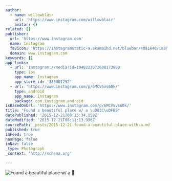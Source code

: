 ```yaml
---
author:
  - name: willowblair
    url: 'https://www.instagram.com/willowblair'
    avatar: {}
related: []
publisher:
  url: 'https://www.instagram.com'
  name: Instagram
  favicon: 'https://instagramstatic-a.akamaihd.net/bluebar/4da1e40/images/ico/favicon.ico'
  domain: www.instagram.com
keywords: []
app_links:
  - url: 'instagram://media?id=1048223072600173860'
    type: ios
    app_name: Instagram
    app_store_id: '389801252'
  - url: 'https://www.instagram.com/p/6MCVSvs60k/'
    type: android
    app_name: Instagram
    package: com.instagram.android
isBasedOnUrl: 'https://www.instagram.com/p/6MCVSvs60k/'
title: "Found a beautiful place w/ a \uD83C\uDFB9"
datePublished: '2015-12-21T08:15:34.159Z'
dateModified: '2015-12-21T08:11:13.986Z'
sourcePath: _posts/2015-12-21-found-a-beautiful-place-with-a.md
published: true
inFeed: true
hasPage: false
inNav: false
_type: Photograph
_context: 'http://schema.org'

---
```

![Found a beautiful place w&sol; a ](https://scontent.cdninstagram.com/hphotos-xfp1/t51.2885-15/s640x640/sh0.08/e35/11821154_145202462482066_2034711910_n.jpg)